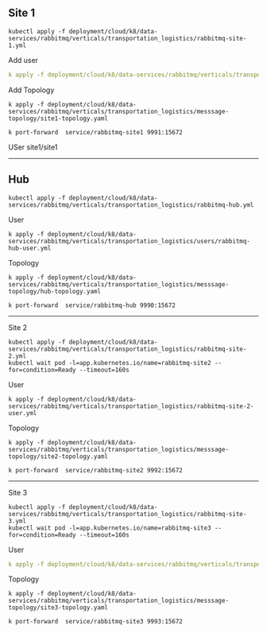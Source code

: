 
## Site 1

```shell
kubectl apply -f deployment/cloud/k8/data-services/rabbitmq/verticals/transportation_logistics/rabbitmq-site-1.yml
```

Add user

```yaml
k apply -f deployment/cloud/k8/data-services/rabbitmq/verticals/transportation_logistics/users/rabbitmq-site-1-user.yml
```

Add Topology 

```shell
k apply -f deployment/cloud/k8/data-services/rabbitmq/verticals/transportation_logistics/messsage-topology/site1-topology.yaml
```

```shell
k port-forward  service/rabbitmq-site1 9991:15672
```

USer site1/site1

--------------------

## Hub
```shell
kubectl apply -f deployment/cloud/k8/data-services/rabbitmq/verticals/transportation_logistics/rabbitmq-hub.yml
```

User
```shell
k apply -f deployment/cloud/k8/data-services/rabbitmq/verticals/transportation_logistics/users/rabbitmq-hub-user.yml
```

Topology

```shell
k apply -f deployment/cloud/k8/data-services/rabbitmq/verticals/transportation_logistics/messsage-topology/hub-topology.yaml
```

```shell
k port-forward  service/rabbitmq-hub 9990:15672
```

-------------------
Site 2

```shell
kubectl apply -f deployment/cloud/k8/data-services/rabbitmq/verticals/transportation_logistics/rabbitmq-site-2.yml
kubectl wait pod -l=app.kubernetes.io/name=rabbitmq-site2 --for=condition=Ready --timeout=160s
```

User
```shell
k apply -f deployment/cloud/k8/data-services/rabbitmq/verticals/transportation_logistics/rabbitmq-site-2-user.yml
```

Topology

```shell
k apply -f deployment/cloud/k8/data-services/rabbitmq/verticals/transportation_logistics/messsage-topology/site2-topology.yaml
```

```shell
k port-forward  service/rabbitmq-site2 9992:15672
```
----------------

Site 3

```shell
kubectl apply -f deployment/cloud/k8/data-services/rabbitmq/verticals/transportation_logistics/rabbitmq-site-3.yml
kubectl wait pod -l=app.kubernetes.io/name=rabbitmq-site3 --for=condition=Ready --timeout=160s
```

User
```yaml
k apply -f deployment/cloud/k8/data-services/rabbitmq/verticals/transportation_logistics/rabbitmq-site-3-user.yml
```

Topology

```shell
k apply -f deployment/cloud/k8/data-services/rabbitmq/verticals/transportation_logistics/messsage-topology/site3-topology.yaml
```
```shell
k port-forward  service/rabbitmq-site3 9993:15672
```